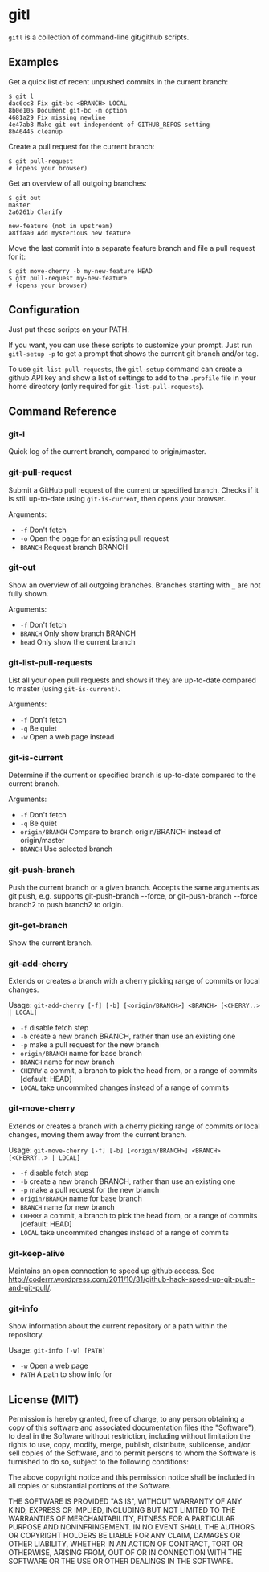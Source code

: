 gitl
====

`gitl` is a collection of command-line git/github scripts.


Examples
--------

Get a quick list of recent unpushed commits in the current branch:

    $ git l
    dac6cc8 Fix git-bc <BRANCH> LOCAL
    8b0e105 Document git-bc -m option
    4681a29 Fix missing newline
    4e47ab8 Make git out independent of GITHUB_REPOS setting
    8b46445 cleanup

Create a pull request for the current branch:

    $ git pull-request
    # (opens your browser)

Get an overview of all outgoing branches:

    $ git out
    master
    2a6261b Clarify

    new-feature (not in upstream)
    a8ffaa0 Add mysterious new feature

Move the last commit into a separate feature branch and 
file a pull request for it:

    $ git move-cherry -b my-new-feature HEAD
    $ git pull-request my-new-feature
    # (opens your browser)

Configuration
-------------

Just put these scripts on your PATH.

If you want, you can use these scripts to customize your prompt.
Just run `gitl-setup -p` to get a prompt that shows the current
git branch and/or tag. 

To use `git-list-pull-requests`, the `gitl-setup` command can create a
github API key and show a list of settings to add to the `.profile`
file in your home directory (only required for `git-list-pull-requests`).

Command Reference
-----------------

### git-l

Quick log of the current branch, compared to origin/master.

### git-pull-request

Submit a GitHub pull request of the current or specified branch. Checks if it is still up-to-date using `git-is-current`, then opens your browser.

Arguments:

* `-f`       Don't fetch
* `-o`       Open the page for an existing pull request
* `BRANCH`   Request branch BRANCH

### git-out

Show an overview of all outgoing branches. Branches starting with `_` are not fully shown. 

Arguments:

* `-f`       Don't fetch
* `BRANCH`   Only show branch BRANCH
* `head`     Only show the current branch

### git-list-pull-requests

List all your open pull requests and shows if they are up-to-date 
compared to master (using `git-is-current)`.

Arguments:

* `-f`             Don't fetch
* `-q`             Be quiet
* `-w`             Open a web page instead

### git-is-current

Determine if the current or specified branch is up-to-date compared to the current branch.

Arguments:

* `-f`             Don't fetch
* `-q`             Be quiet
* `origin/BRANCH`  Compare to branch origin/BRANCH instead of origin/master
* `BRANCH`         Use selected branch

### git-push-branch

Push the current branch or a given branch. Accepts the same arguments as git push,
e.g. supports git-push-branch --force, or git-push-branch --force branch2 to push
branch2 to origin.

### git-get-branch

Show the current branch.

### git-add-cherry

Extends or creates a branch with a cherry picking range of commits or local changes.

Usage: `git-add-cherry [-f] [-b] [<origin/BRANCH>] <BRANCH> [<CHERRY..> | LOCAL]`

* `-f`              disable fetch step
* `-b`              create a new branch BRANCH, rather than use an existing one
* `-p`              make a pull request for the new branch
* `origin/BRANCH`   name for base branch
* `BRANCH`          name for new branch
* `CHERRY`          a commit, a branch to pick the head from, or a range of commits [default: HEAD]
* `LOCAL`           take uncommited changes instead of a range of commits

### git-move-cherry

Extends or creates a branch with a cherry picking range of commits or local changes,
moving them away from the current branch.

Usage: `git-move-cherry [-f] [-b] [<origin/BRANCH>] <BRANCH> [<CHERRY..> | LOCAL]`

* `-f`              disable fetch step
* `-b`              create a new branch BRANCH, rather than use an existing one
* `-p`              make a pull request for the new branch
* `origin/BRANCH`   name for base branch
* `BRANCH`          name for new branch
* `CHERRY`          a commit, a branch to pick the head from, or a range of commits [default: HEAD]
* `LOCAL`           take uncommited changes instead of a range of commits

### git-keep-alive

Maintains an open connection to speed up github access. See http://coderrr.wordpress.com/2011/10/31/github-hack-speed-up-git-push-and-git-pull/.

### git-info

Show information about the current repository or a path within the repository.

Usage: `git-info [-w] [PATH]`

* `-w`             Open a web page
* `PATH`           A path to show info for

License (MIT)
-------------

Permission is hereby granted, free of charge, to any person obtaining a copy of this
software and associated documentation files (the "Software"), to deal in the Software
without restriction, including without limitation the rights to use, copy, modify,
merge, publish, distribute, sublicense, and/or sell copies of the Software, and to
permit persons to whom the Software is furnished to do so, subject to the following
conditions:

The above copyright notice and this permission notice shall be included in all copies
or substantial portions of the Software.

THE SOFTWARE IS PROVIDED "AS IS", WITHOUT WARRANTY OF ANY KIND, EXPRESS OR IMPLIED,
INCLUDING BUT NOT LIMITED TO THE WARRANTIES OF MERCHANTABILITY, FITNESS FOR A
PARTICULAR PURPOSE AND NONINFRINGEMENT. IN NO EVENT SHALL THE AUTHORS OR COPYRIGHT
HOLDERS BE LIABLE FOR ANY CLAIM, DAMAGES OR OTHER LIABILITY, WHETHER IN AN ACTION
OF CONTRACT, TORT OR OTHERWISE, ARISING FROM, OUT OF OR IN CONNECTION WITH THE
SOFTWARE OR THE USE OR OTHER DEALINGS IN THE SOFTWARE.

